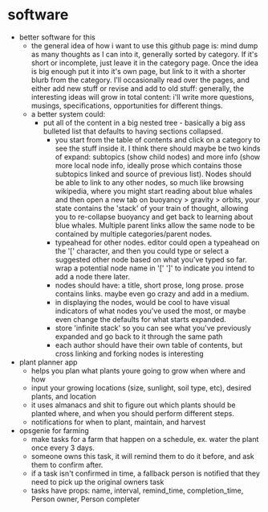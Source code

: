 # software
- better software for this
  - the general idea of how i want to use this github page is: mind dump as many thoughts as I can into it, generally sorted by category.  If it's short or incomplete, just leave it in the category page.  Once the idea is big enough put it into it's own page, but link to it with a shorter blurb from the category.  I'll occasionally read over the pages, and either add new stuff or revise and add to old stuff: generally, the interesting ideas will grow in total content: i'll write more questions, musings, specifications, opportunities for different things. 
  - a better system could:
    - put all of the content in a big nested tree - basically a big ass bulleted list that defaults to having sections collapsed.  
      - you start from the table of contents and click on a category to see the stuff inside it.  I think there should maybe be two kinds of expand: subtopics (show child nodes) and more info (show more local node info, ideally prose which contains those subtopics linked and source of previous list). Nodes should be able to link to any other nodes, so much like browsing wikipedia, where you might start reading about blue whales and then open a new tab on buoyancy > gravity > orbits,  your state contains the 'stack' of your train of thought, allowing you to re-collapse buoyancy and get back to learning about blue whales.  Multiple parent links allow the same node to be contained by multiple categories/parent nodes. 
      - typeahead for other nodes.  editor could open a typeahead on the '[' character, and then you could type or select a suggested other node based on what you've typed so far.  wrap a potential node name in '[' ']' to indicate you intend to add a node there later.
      - nodes should have: a title, short prose, long prose. prose contains links. maybe even go crazy and add in a medium.
      - in displaying the nodes, would be cool to have visual indicators of what nodes you've used the most, or maybe even change the defaults for what starts expanded. 
      - store 'infinite stack' so you can see what you've previously expanded and go back to it through the same path
      - each author should have their own table of contents, but cross linking and forking nodes is interesting
- plant planner app
  - helps you plan what plants youre going to grow when where and how
  - input your growing locations (size, sunlight, soil type, etc), desired plants, and location
  - it uses almanacs and shit to figure out which plants should be planted where, and when you should perform different steps.
  - notifications for when to plant, maintain, and harvest
- opsgenie for farming
  - make tasks for a farm that happen on a schedule, ex. water the plant once every 3 days. 
  - someone owns this task, it will remind them to do it before, and ask them to confirm after.
  - if a task isn't confirmed in time, a fallback person is notified that they need to pick up the original owners task
  - tasks have props: name, interval, remind_time, completion_time, Person owner, Person completer

  
